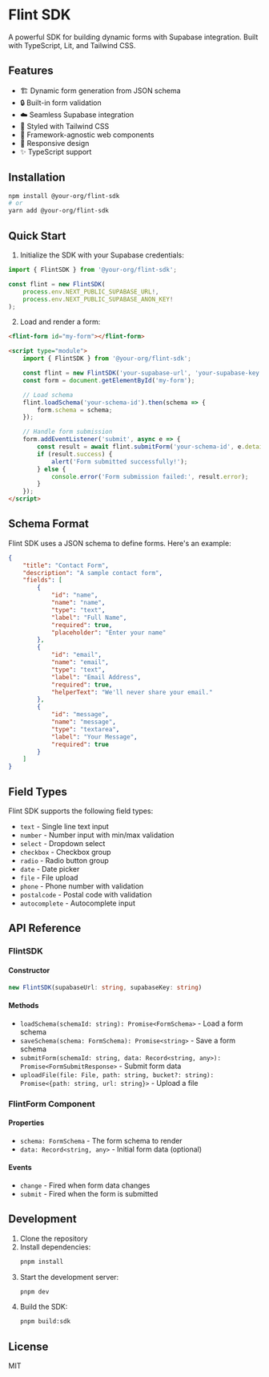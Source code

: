 # Flint SDK

A powerful SDK for building dynamic forms with Supabase integration. Built with TypeScript, Lit, and Tailwind CSS.

## Features

- 🏗️ Dynamic form generation from JSON schema
- 🔒 Built-in form validation
- ☁️ Seamless Supabase integration
- 🎨 Styled with Tailwind CSS
- 🚀 Framework-agnostic web components
- 📱 Responsive design
- ✨ TypeScript support

## Installation

```bash
npm install @your-org/flint-sdk
# or
yarn add @your-org/flint-sdk
```

## Quick Start

1. Initialize the SDK with your Supabase credentials:

```typescript
import { FlintSDK } from '@your-org/flint-sdk';

const flint = new FlintSDK(
	process.env.NEXT_PUBLIC_SUPABASE_URL!,
	process.env.NEXT_PUBLIC_SUPABASE_ANON_KEY!
);
```

2. Load and render a form:

```html
<flint-form id="my-form"></flint-form>

<script type="module">
	import { FlintSDK } from '@your-org/flint-sdk';

	const flint = new FlintSDK('your-supabase-url', 'your-supabase-key');
	const form = document.getElementById('my-form');

	// Load schema
	flint.loadSchema('your-schema-id').then(schema => {
		form.schema = schema;
	});

	// Handle form submission
	form.addEventListener('submit', async e => {
		const result = await flint.submitForm('your-schema-id', e.detail.data);
		if (result.success) {
			alert('Form submitted successfully!');
		} else {
			console.error('Form submission failed:', result.error);
		}
	});
</script>
```

## Schema Format

Flint SDK uses a JSON schema to define forms. Here's an example:

```json
{
	"title": "Contact Form",
	"description": "A sample contact form",
	"fields": [
		{
			"id": "name",
			"name": "name",
			"type": "text",
			"label": "Full Name",
			"required": true,
			"placeholder": "Enter your name"
		},
		{
			"id": "email",
			"name": "email",
			"type": "text",
			"label": "Email Address",
			"required": true,
			"helperText": "We'll never share your email."
		},
		{
			"id": "message",
			"name": "message",
			"type": "textarea",
			"label": "Your Message",
			"required": true
		}
	]
}
```

## Field Types

Flint SDK supports the following field types:

- `text` - Single line text input
- `number` - Number input with min/max validation
- `select` - Dropdown select
- `checkbox` - Checkbox group
- `radio` - Radio button group
- `date` - Date picker
- `file` - File upload
- `phone` - Phone number with validation
- `postalcode` - Postal code with validation
- `autocomplete` - Autocomplete input

## API Reference

### FlintSDK

#### Constructor

```typescript
new FlintSDK(supabaseUrl: string, supabaseKey: string)
```

#### Methods

- `loadSchema(schemaId: string): Promise<FormSchema>` - Load a form schema
- `saveSchema(schema: FormSchema): Promise<string>` - Save a form schema
- `submitForm(schemaId: string, data: Record<string, any>): Promise<FormSubmitResponse>` - Submit form data
- `uploadFile(file: File, path: string, bucket?: string): Promise<{path: string, url: string}>` - Upload a file

### FlintForm Component

#### Properties

- `schema: FormSchema` - The form schema to render
- `data: Record<string, any>` - Initial form data (optional)

#### Events

- `change` - Fired when form data changes
- `submit` - Fired when the form is submitted

## Development

1. Clone the repository
2. Install dependencies:
   ```bash
   pnpm install
   ```
3. Start the development server:
   ```bash
   pnpm dev
   ```
4. Build the SDK:
   ```bash
   pnpm build:sdk
   ```

## License

MIT
